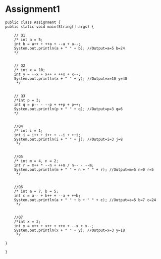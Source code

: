 # Assignment1

    public class Assignment {
    public static void main(String[] args) {
    
        // Q1
        /* int a = 5;
        int b = a++ + ++a + --a + a--;
        System.out.println(a + " " + b); //Output=a=5 b=24
        */


        // Q2
        /* int x = 10;
        int y = --x + x++ + ++x + x--;
        System.out.println(x + " " + y); //Output=x=10 y=40
         */


        // Q3
        /*int p = 3;
        int q = p-- - --p + ++p + p++;
        System.out.println(p + " " + q); //Output=p=3 q=6
        */


        //Q4
        /* int i = 1;
        int j = i++ + i++ + --i + ++i;
        System.out.println(i + " " + j); //Output=i=3 j=8
         */


        //Q5
        /* int m = 4, n = 2;
        int r = m++ * --n + ++m / n-- - --m;
        System.out.println(m + " " + n + " " + r); //Output=m=5 n=0 r=5
         */


        //Q6
        /* int a = 7, b = 5;
        int c = a-- + b++ + --a + ++b;
        System.out.println(a + " " + b + " " + c); //Output=a=5 b=7 c=24
         */


        //Q7
        /*int x = 2;
        int y = x++ + x++ + ++x + --x + x--;
        System.out.println(x + " " + y); //Output=x=3 y=18
         */

    }
    
    }
